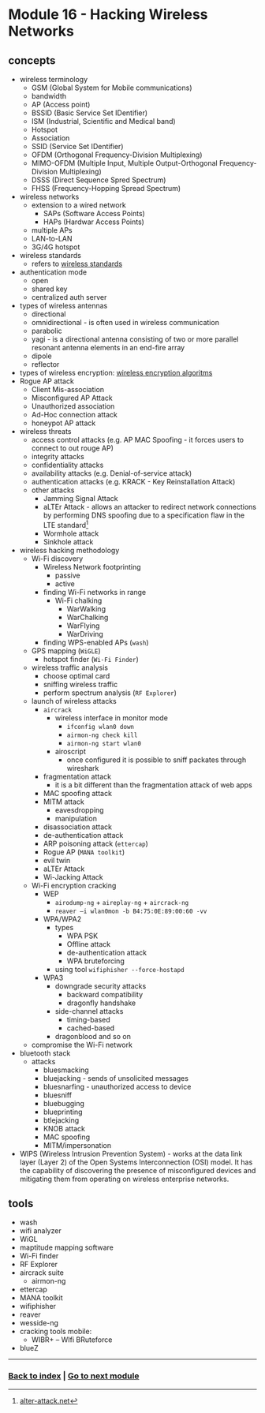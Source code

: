 # Module 16 - Hacking Wireless Networks

## concepts
- wireless terminology 
    - GSM (Global System for Mobile communications)
    - bandwidth
    - AP (Access point)
    - BSSID (Basic Service Set IDentifier)
    - ISM (Industrial, Scientific and Medical band)
    - Hotspot
    - Association
    - SSID (Service Set IDentifier)
    - OFDM (Orthogonal Frequency-Division Multiplexing)
    - MIMO-OFDM (Multiple Input, Multiple Output-Orthogonal Frequency-Division Multiplexing)
    - DSSS (Direct Sequence Spred Spectrum)
    - FHSS (Frequency-Hopping Spread Spectrum)
- wireless networks
    - extension to a wired network
        - SAPs (Software Access Points)
        - HAPs (Hardwar Access Points)
    - multiple APs
    - LAN-to-LAN 
    - 3G/4G hotspot
- wireless standards
    - refers to [wireless standards](../extra/wireless_standards.md)
- authentication mode
    - open
    - shared key
    - centralized auth server
- types of wireless antennas
    - directional
    - omnidirectional - is often used in wireless communication
    - parabolic
    - yagi - is a directional antenna consisting of two or more parallel resonant antenna elements in an end-fire array
    - dipole
    - reflector
- types of wireless encryption: [wireless encryption algoritms](../extra/wireless_encryption.md)
- Rogue AP attack
    - Client Mis-association
    - Misconfigured AP Attack
    - Unauthorized association
    - Ad-Hoc connection attack
    - honeypot AP attack
- wireless threats
    - access control attacks (e.g. AP MAC Spoofing - it forces users to connect to out rouge AP)
    - integrity attacks
    - confidentiality attacks
    - availability attacks (e.g. Denial-of-service attack)
    - authentication attacks (e.g. KRACK - Key Reinstallation Attack)
    - other attacks
        - Jamming Signal Attack
        - aLTEr Attack - allows an attacker to redirect network connections by performing DNS spoofing due to a specification flaw in the LTE standard[^1]
        - Wormhole attack
        - Sinkhole attack
- wireless hacking methodology
    - Wi-Fi discovery
        - Wireless Network footprinting
            - passive
            - active
        - finding Wi-Fi networks in range
            - Wi-Fi chalking
                - WarWalking
                - WarChalking
                - WarFlying
                - WarDriving
        - finding WPS-enabled APs (`wash`)
    - GPS mapping (`WiGLE`)
        - hotspot finder (`Wi-Fi Finder`)
    - wireless traffic analysis
        - choose optimal card
        - sniffing wireless traffic
        - perform spectrum analysis (`RF Explorer`)
    - launch of wireless attacks
        - `aircrack`
            - wireless interface in monitor mode
                - `ifconfig wlan0 down`
                - `airmon-ng check kill`
                - `airmon-ng start wlan0`
            - airoscript
                - once configured it is possible to sniff packates through wireshark
        - fragmentation attack
            - it is a bit different than the fragmentation attack of web apps
        - MAC spoofing attack
        - MITM attack
            - eavesdropping
            - manipulation
        - disassociation attack
        - de-authentication attack
        - ARP poisoning attack (`ettercap`)
        - Rogue AP (`MANA toolkit`)
        - evil twin
        - aLTEr Attack
        - Wi-Jacking Attack 
    - Wi-Fi encryption cracking
        - WEP 
            - `airodump-ng` + `aireplay-ng` + `aircrack-ng`
            - `reaver –i wlan0mon -b B4:75:0E:89:00:60 -vv `
        - WPA/WPA2
            - types
                - WPA PSK
                - Offline attack
                - de-authentication attack
                - WPA bruteforcing
            - using tool `wifiphisher --force-hostapd`
        - WPA3 
            - downgrade security attacks
                - backward compatibility
                - dragonfly handshake
            - side-channel attacks
                - timing-based
                - cached-based
            - dragonblood and so on
    - compromise the Wi-Fi network
- bluetooth stack
    - attacks
        - bluesmacking
        - bluejacking - sends of unsolicited messages
        - bluesnarfing - unauthorized access to device
        - bluesniff
        - bluebugging
        - blueprinting
        - btlejacking
        - KNOB attack
        - MAC spoofing
        - MITM/impersonation
- WIPS (Wireless Intrusion Prevention System) - works at the data link layer (Layer 2) of the Open Systems Interconnection (OSI) model. It has the capability of discovering the presence of misconfigured devices and mitigating them from operating on wireless enterprise networks.

## tools
- wash
- wifi analyzer
- WiGL
- maptitude mapping software
- Wi-Fi finder
- RF Explorer 
- aircrack suite
    - airmon-ng
- ettercap
- MANA toolkit
- wifiphisher
- reaver
- wesside-ng
- cracking tools mobile:
    - WIBR+ – WIfi BRuteforce 
- blueZ

---
### [Back to index](../README.md) | [Go to next module](17.md)

[^1]: [alter-attack.net](https://alter-attack.net/)